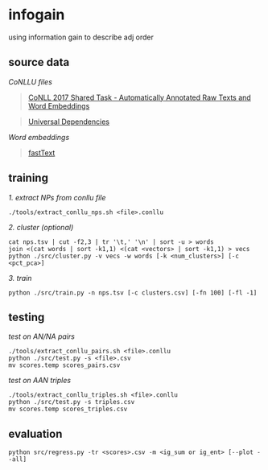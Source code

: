# infogain
using information gain to describe adj order

## source data

*CoNLLU files*

 >[CoNLL 2017 Shared Task - Automatically Annotated Raw Texts and Word Embeddings](https://lindat.mff.cuni.cz/repository/xmlui/handle/11234/1-1989)
 
 >[Universal Dependencies](https://github.com/UniversalDependencies)

*Word embeddings*

 >[fastText](https://fasttext.cc/docs/en/crawl-vectors.html)


## training
*1. extract NPs from conllu file*
```{bash}
./tools/extract_conllu_nps.sh <file>.conllu
```

*2. cluster (optional)*
```{bash}
cat nps.tsv | cut -f2,3 | tr '\t,' '\n' | sort -u > words
join <(cat words | sort -k1,1) <(cat <vectors> | sort -k1,1) > vecs
python ./src/cluster.py -v vecs -w words [-k <num_clusters>] [-c <pct_pca>]
```

*3. train*
```{bash}
python ./src/train.py -n nps.tsv [-c clusters.csv] [-fn 100] [-fl -1]
```

## testing

*test on AN/NA pairs*
```{bash}
./tools/extract_conllu_pairs.sh <file>.conllu
python ./src/test.py -s <file>.csv
mv scores.temp scores_pairs.csv
```

*test on AAN triples*
```{bash}
./tools/extract_conllu_triples.sh <file>.conllu
python ./src/test.py -s triples.csv
mv scores.temp scores_triples.csv
```

## evaluation
```{bash}
python src/regress.py -tr <scores>.csv -m <ig_sum or ig_ent> [--plot --all]
```
